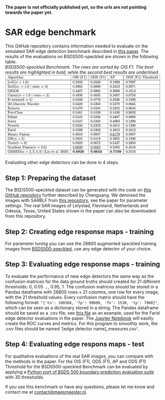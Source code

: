 __The paper is not officially published yet, so the urls are not pointing towards the paper yet.__
# SAR edge benchmark
This GitHub repository contains information needed to evaluate on the simulated SAR edge detection benchmark described in [this paper](paperlink). The results of the evaluations on BSDS500-speckled are shown in the following table:  
_BSDS500-speckled Benchmark. The rows are sorted by OIS F1. The best results are highlighted
in bold, while the second best results are underlined._
![](https://github.com/readmees/SAR_edge_benchmark/blob/main/BSDS500-speckled%20Benchmark.png)

Evaluating other edge detectors can be done in 4 steps.

## Step 1: Preparing the dataset
The BSDS500-speckled dataset can be generated with the code on [this GitHub repository](https://github.com/ChenguangTelecom/GRHED) further described by Chenguang. We denoised the images with SARBLF from [this repository](https://github.com/odhondt/ndsar), see the paper for parameter settings. The real SAR images of Lelystad, Flevoland, Netherlands and Odessa, Texas, United States shown in the paper can also be downloaded from this repository.

## Step 2: Creating edge response maps - training
For parameter tuning you can use the 28800 augmented speckled training images from [BSDS500-speckled](https://github.com/ChenguangTelecom/GRHED), use any edge detector of your choice.

## Step 3: Evaluating edge response maps - training
To evaluate the performance of new edge detectors the same way as the confusion matrices for the data ground truths should created for 21 different thresholds: 0, 0.05 ..., 0.95, 1. The confusion matrices should be stored in a Pandas dataframe with 28800 rows × 21 columns, one row for every image, with the 21 threshold values. Every confusion matrix should have the following format: ```"{'tn': 100368, 'fp': 99090, 'fn': 1530, 'tp': 7908}"```, which can be seen as a dictionary stored in a string. The Pandas dataframe should be saved as a .csv file, see [this file](https://github.com/readmees/SAR_edge_benchmark/blob/main/confusion_matrices/farid_measures.csv) as an example, used for the Farid edge detector evaluations in the paper.  The [Jupyter Notebook](https://github.com/readmees/SAR_edge_benchmark/blob/main/Evaluation%20of%20edge%20detectors.ipynb) will easilly create the ROC curves and metrics. For this program to smoothly work, the .csv files should be named '\[edge detector name\]\_measures.csv'.

## Step 4: Evaluating edge respons maps - test
For qualitative evaluations of the real SAR images, you can compare with the methods in the paper. For the OIS (F1), ODS (F1), AP and ODS (F1) Threshold for the BSDS500-speckled Benchmark can be evaluated by applying a [Python port of BSDS 500 boundary prediction evaluation suite](https://github.com/Britefury/py-bsds500.git) with 30 thresholds.

If you use this benchmark or have any questions, please let me know and contact me at contact@meesmeester.nl.
